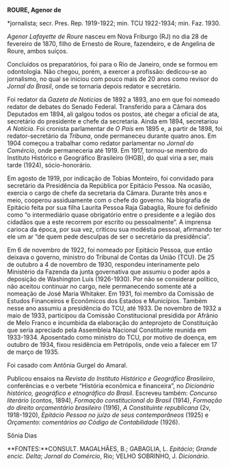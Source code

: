 **ROURE, Agenor de**

\*jornalista; secr. Pres. Rep. 1919-1922; min. TCU 1922-1934; min. Faz.
1930.

*Agenor Lafayette de Roure* nasceu em Nova Friburgo (RJ) no dia 28 de
fevereiro de 1870, filho de Ernesto de Roure, fazendeiro, e de Angelina
de Roure, ambos suíços.

Concluídos os preparatórios, foi para o Rio de Janeiro, onde se formou
em odontologia. Não chegou, porém, a exercer a profissão: dedicou-se ao
jornalismo, no qual se iniciou com pouco mais de 20 anos como revisor do
*Jornal do Brasil*, onde se tornaria depois redator e secretário.

Foi redator da *Gazeta de Notícias* de 1892 a 1893, ano em que foi
nomeado redator de debates do Senado Federal. Transferido para a Câmara
dos Deputados em 1894, ali galgou todos os postos, até chegar a oficial
de ata, secretário do presidente e chefe da secretaria. Ainda em 1894,
secretariou *A Notícia*. Foi cronista parlamentar de *O País* em 1895 e,
a partir de 1898, foi redator-secretário da *Tribuna*, onde permaneceu
durante quatro anos. Em 1904 começou a trabalhar como redator
parlamentar no *Jornal do Comércio*, onde permaneceria até 1919. Em
1917, tornou-se membro do Instituto Histórico e Geográfico Brasileiro
(IHGB), do qual viria a ser, mais tarde (1924), sócio-honorário.

Em agosto de 1919, por indicação de Tobias Monteiro, foi convidado para
secretário da Presidência da República por Epitácio Pessoa. Na ocasião,
exercia o cargo de chefe da secretaria da Câmara. Durante três anos e
meio, cooperou assiduamente com o chefe do governo. Na biografia de
Epitácio feita por sua filha Laurita Pessoa Raja Gabaglia, Roure foi
definido como “o intermediário quase obrigatório entre o presidente e a
legião dos cidadãos que a este recorrem por escrito ou pessoalmente”. A
imprensa carioca da época, por sua vez, criticou sua modéstia pessoal,
afirmando ter ele um ar “de quem pede desculpas de ser o secretário da
presidência”.

Em 6 de novembro de 1922, foi nomeado por Epitácio Pessoa, que então
deixava o governo, ministro do Tribunal de Contas da União (TCU). De 25
de outubro a 4 de novembro de 1930, respondeu interinamente pelo
Ministério da Fazenda da junta governativa que assumiu o poder após a
deposição de Washington Luís (1926-1930). Por não se considerar
político, não aceitou continuar no cargo, nele permanecendo somente até
a nomeação de José Maria Whitaker. Em 1931, foi membro da Comissão de
Estudos Financeiros e Econômicos dos Estados e Municípios. Também nesse
ano assumiu a presidência do TCU, até 1933. De novembro de 1932 a maio
de 1933, participou da Comissão Constitucional presidida por Afrânio de
Melo Franco e incumbida da elaboração do anteprojeto de Constituição que
seria apreciado pela Assembleia Nacional Constituinte reunida em
1933-1934. Aposentado como ministro do TCU, por motivo de doença, em
outubro de 1934, fixou residência em Petrópolis, onde veio a falecer em
17 de março de 1935.

Foi casado com Antônia Gurgel do Amaral.

Publicou ensaios na *Revista do Instituto Histórico e Geográfico
Brasileiro*, conferências e o verbete “História econômica e financeira”,
no *Dicionário histórico, geográfico e etnográfico do Brasil*. Escreveu
também: *Concurso literário* (contos, 1894), *Formação constitucional do
Brasil* (1914), *Formação do direito orçamentário brasileiro* (1916), *A
Constituinte republicana* (2v, 1918-1920), *Epitácio Pessoa no juízo de
seus contemporâneos* (1925) e *Orçamento: comentários ao Código de
Contabilidade* (1926).

Sônia Dias

**FONTES:**CONSULT. MAGALHÃES, B.; GABAGLIA, L. *Epitácio*; *Grande
encic. Delta*; *Jornal do Comércio*, Rio; VELHO SOBRINHO, J.
*Dicionário.*
